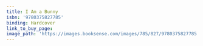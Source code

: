 ```yaml
---
title: I Am a Bunny
isbn: '9780375827785'
binding: Hardcover
link_to_buy_page:
image_path: 'https://images.booksense.com/images/785/827/9780375827785.jpg'
---
```



